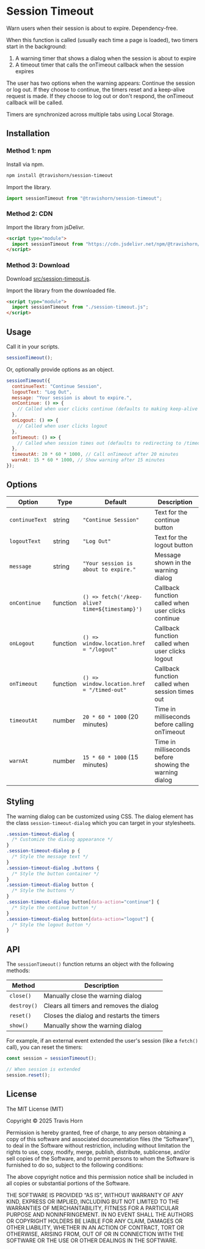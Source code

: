 # Session Timeout

Warn users when their session is about to expire. Dependency-free.

When this function is called (usually each time a page is loaded), two timers
start in the background:

1. A warning timer that shows a dialog when the session is about to expire
2. A timeout timer that calls the onTimeout callback when the session expires

The user has two options when the warning appears: Continue the session or log
out. If they choose to continue, the timers reset and a keep-alive request is
made. If they choose to log out or don't respond, the onTimeout callback will be
called.

Timers are synchronized across multiple tabs using Local Storage.

## Installation

### Method 1: npm

Install via npm.

```bash
npm install @travishorn/session-timeout
```

Import the library.

```javascript
import sessionTimeout from "@travishorn/session-timeout";
```

### Method 2: CDN

Import the library from jsDelivr.

```html
<script type="module">
  import sessionTimeout from "https://cdn.jsdelivr.net/npm/@travishorn/session-timeout";
</script>
```

### Method 3: Download

Download [src/session-timeout.js](src/session-timeout.js).

Import the library from the downloaded file.

```html
<script type="module">
  import sessionTimeout from "./session-timeout.js";
</script>
```

## Usage

Call it in your scripts.

```javascript
sessionTimeout();
```

Or, optionally provide options as an object.

```javascript
sessionTimeout({
  continueText: "Continue Session",
  logoutText: "Log Out",
  message: "Your session is about to expire.",
  onContinue: () => {
    // Called when user clicks continue (defaults to making keep-alive request)
  },
  onLogout: () => {
    // Called when user clicks logout
  },
  onTimeout: () => {
    // Called when session times out (defaults to redirecting to /timed-out)
  },
  timeoutAt: 20 * 60 * 1000, // Call onTimeout after 20 minutes
  warnAt: 15 * 60 * 1000, // Show warning after 15 minutes
});
```

## Options

| Option         | Type     | Default                                        | Description                                            |
| -------------- | -------- | ---------------------------------------------- | ------------------------------------------------------ |
| `continueText` | string   | `"Continue Session"`                           | Text for the continue button                           |
| `logoutText`   | string   | `"Log Out"`                                    | Text for the logout button                             |
| `message`      | string   | `"Your session is about to expire."`           | Message shown in the warning dialog                    |
| `onContinue`   | function | `() => fetch('/keep-alive?time=${timestamp}')` | Callback function called when user clicks continue     |
| `onLogout`     | function | `() => window.location.href = "/logout"`       | Callback function called when user clicks logout       |
| `onTimeout`    | function | `() => window.location.href = "/timed-out"`    | Callback function called when session times out        |
| `timeoutAt`    | number   | `20 * 60 * 1000` (20 minutes)                  | Time in milliseconds before calling onTimeout          |
| `warnAt`       | number   | `15 * 60 * 1000` (15 minutes)                  | Time in milliseconds before showing the warning dialog |

## Styling

The warning dialog can be customized using CSS. The dialog element has the class
`session-timeout-dialog` which you can target in your stylesheets.

```css
.session-timeout-dialog {
  /* Customize the dialog appearance */
}
.session-timeout-dialog p {
  /* Style the message text */
}
.session-timeout-dialog .buttons {
  /* Style the button container */
}
.session-timeout-dialog button {
  /* Style the buttons */
}
.session-timeout-dialog button[data-action="continue"] {
  /* Style the continue button */
}
.session-timeout-dialog button[data-action="logout"] {
  /* Style the logout button */
}
```

## API

The `sessionTimeout()` function returns an object with the following methods:

| Method      | Description                               |
| ----------- | ----------------------------------------- |
| `close()`   | Manually close the warning dialog         |
| `destroy()` | Clears all timers and removes the dialog  |
| `reset()`   | Closes the dialog and restarts the timers |
| `show()`    | Manually show the warning dialog          |

For example, if an external event extended the user's session (like a `fetch()`
call), you can reset the timers:

```javascript
const session = sessionTimeout();

// When session is extended
session.reset();
```

## License

The MIT License (MIT)

Copyright © 2025 Travis Horn

Permission is hereby granted, free of charge, to any person obtaining a copy of
this software and associated documentation files (the “Software”), to deal in
the Software without restriction, including without limitation the rights to
use, copy, modify, merge, publish, distribute, sublicense, and/or sell copies of
the Software, and to permit persons to whom the Software is furnished to do so,
subject to the following conditions:

The above copyright notice and this permission notice shall be included in all
copies or substantial portions of the Software.

THE SOFTWARE IS PROVIDED “AS IS”, WITHOUT WARRANTY OF ANY KIND, EXPRESS OR
IMPLIED, INCLUDING BUT NOT LIMITED TO THE WARRANTIES OF MERCHANTABILITY, FITNESS
FOR A PARTICULAR PURPOSE AND NONINFRINGEMENT. IN NO EVENT SHALL THE AUTHORS OR
COPYRIGHT HOLDERS BE LIABLE FOR ANY CLAIM, DAMAGES OR OTHER LIABILITY, WHETHER
IN AN ACTION OF CONTRACT, TORT OR OTHERWISE, ARISING FROM, OUT OF OR IN
CONNECTION WITH THE SOFTWARE OR THE USE OR OTHER DEALINGS IN THE SOFTWARE.
